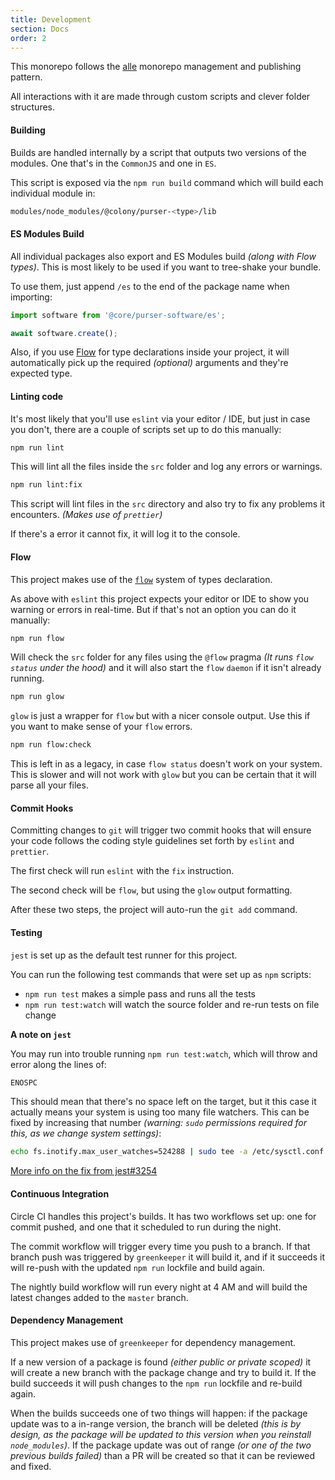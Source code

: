 ```yaml
---
title: Development
section: Docs
order: 2
---
```


This monorepo follows the [alle](https://github.com/boennemann/alle) monorepo management and publishing pattern.

All interactions with it are made through custom scripts and clever folder structures.

#### Building

Builds are handled internally by a script that outputs two versions of the modules. One that's in the `CommonJS` and one in `ES`.

This script is exposed via the `npm run build` command which will build each individual module in:
```bash
modules/node_modules/@colony/purser-<type>/lib
```

#### ES Modules Build

All individual packages also export and ES Modules build _(along with Flow types)_. This is most likely to be used if you want to tree-shake your bundle.

To use them, just append `/es` to the end of the package name when importing:

```js
import software from '@core/purser-software/es';

await software.create();
```

Also, if you use [Flow](https://flow.org/) for type declarations inside your project, it will automatically pick up the required _(optional)_ arguments and they're expected type.

#### Linting code

It's most likely that you'll use `eslint` via your editor / IDE, but just in case you don't, there are a couple of scripts set up to do this manually:

```bash
npm run lint
```

This will lint all the files inside the `src` folder and log any errors or warnings.

```bash
npm run lint:fix
```

This script will lint files in the `src` directory and also try to fix any problems it encounters. _(Makes use of `prettier`)_

If there's a error it cannot fix, it will log it to the console.

#### Flow

This project makes use of the [`flow`](https://flow.org/) system of types declaration.

As above with `eslint` this project expects your editor or IDE to show you warning or errors in real-time. But if that's not an option you can do it manually:

```bash
npm run flow
```

Will check the `src` folder for any files using the `@flow` pragma _(It runs `flow status` under the hood)_ and it will also start the `flow` `daemon` if it isn't already running.

```bash
npm run glow
```

`glow` is just a wrapper for `flow` but with a nicer console output. Use this if you want to make sense of your `flow` errors.

```bash
npm run flow:check
```

This is left in as a legacy, in case `flow status` doesn't work on your system. This is slower and will not work with `glow` but you can be certain that it will parse all your files.

#### Commit Hooks

Committing changes to `git` will trigger two commit hooks that will ensure your code follows the coding style guidelines set forth by `eslint` and `prettier`.

The first check will run `eslint` with the `fix` instruction.

The second check will be `flow`, but using the `glow` output formatting.

After these two steps, the project will auto-run the `git add` command.

#### Testing

`jest` is set up as the default test runner for this project.

You can run the following test commands that were set up as `npm` scripts:
- `npm run test` makes a simple pass and runs all the tests
- `npm run test:watch` will watch the source folder and re-run tests on file change

**A note on `jest`**

You may run into trouble running `npm run test:watch`, which will throw and error along the lines of:

```bash
ENOSPC
```
This should mean that there's no space left on the target, but it this case it actually means your system is using too many file watchers.
This can be fixed by increasing that number _(warning: `sudo` permissions required for this, as we change system settings)_:

```bash
echo fs.inotify.max_user_watches=524288 | sudo tee -a /etc/sysctl.conf && sudo sysctl -p
```

[More info on the fix from jest#3254](https://github.com/facebook/jest/issues/3254#issuecomment-297214395)

#### Continuous Integration

Circle CI handles this project's builds. It has two workflows set up: one for commit pushed, and one that it scheduled to run during the night.

The commit workflow will trigger every time you push to a branch. If that branch push was triggered by `greenkeeper` it will build it, and if it succeeds it will re-push with the updated `npm run` lockfile and build again.

The nightly build workflow will run every night at 4 AM and will build the latest changes added to the `master` branch.

#### Dependency Management

This project makes use of `greenkeeper` for dependency management.

If a new version of a package is found _(either public or private scoped)_ it will create a new branch with the package change and try to build it. If the build succeeds it will push changes to the `npm run` lockfile and re-build again.

When the builds succeeds one of two things will happen: if the package update was to a in-range version, the branch will be deleted _(this is by design, as the package will be updated to this version when you reinstall `node_modules`)_. If the package update was out of range _(or one of the two previous builds failed)_ than a PR will be created so that it can be reviewed and fixed.

